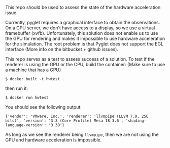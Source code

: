 This repo should be used to assess the state of the hardware acceleration
issue.

Currently, pyglet requires a graphical interface to obtain the observations. On
a GPU server, we don't have access to a display, so we use a virtual
framebuffer (xvfb). Unfortunately, this solution does not enable us to use the
GPU for rendering and makes it impossible to use hardware acceleration for the
simulation. The root problem is that Pyglet does not support the EGL interface
(More info on the bitbucket + github issues).

This repo serves as a test to assess success of a solution. To test if the
renderer is using the GPU or the CPU, build the
container: (Make sure to use a machine that has a GPU)

`$ docker built -t hwtest .`

then run it:

`$ docker run hwtest`

You should see the following output:

`{'vendor': 'VMware, Inc.', 'renderer': 'llvmpipe (LLVM 7.0, 256 bits)',
'version': '3.3 (Core Profile) Mesa 18.3.6', 'shading-language-version':
'3.30'}`

As long as we see the renderer being `llvmpipe`, then we are not using the GPU
and hardware acceleration is impossible.
